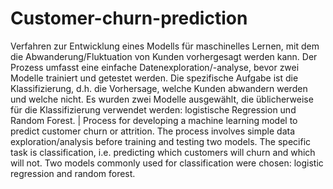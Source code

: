 # Customer-churn-prediction
Verfahren zur Entwicklung eines Modells für maschinelles Lernen, mit dem die Abwanderung/Fluktuation von Kunden vorhergesagt werden kann. Der Prozess umfasst eine einfache Datenexploration/-analyse, bevor zwei Modelle trainiert und getestet werden. Die spezifische Aufgabe ist die Klassifizierung, d.h. die Vorhersage, welche Kunden abwandern werden und welche nicht. Es wurden zwei Modelle ausgewählt, die üblicherweise für die Klassifizierung verwendet werden: logistische Regression und Random Forest. | Process for developing a machine learning model to predict customer churn or attrition. The process involves simple data exploration/analysis before training and testing two models. The specific task is classification, i.e. predicting which customers will churn and which will not. Two models commonly used for classification were chosen: logistic regression and random forest.
